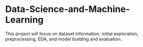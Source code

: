 # Data-Science-and-Machine-Learning
This project will focus on dataset information, initial exploration, preprocessing, EDA, and model building and evaluation.
